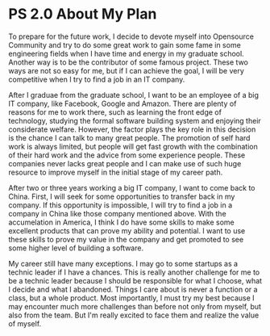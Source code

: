 # PS 2.0 About My Plan

To prepare for the future work, I decide to devote myself into Opensource Community and try to do some great work to gain some fame in some engineering fields when I have time and energy in my graduate school. Another way is to be the contributor of some famous project. These two ways are not so easy for me, but if I can achieve the goal, I will be very competitive when I try to find a job in an IT company.

After I graduae from the graduate school, I want to be an employee of a big IT company, like Facebook, Google and Amazon. There are plenty of reasons for me to work there, such as learning the front edge of technology, studying the formal software building system and enjoying their considerate welfare. However, the factor plays the key role in this decision is the chance I can talk to many great people. The promotion of self hard work is always limited, but people will get fast growth with the combination of their hard work and the advice from some experience people. These companies never lacks great people and I can make use of such huge resource to improve myself in the initial stage of my career path.

After two or three years working a big IT company, I want to come back to China. First, I will seek for some opportunities to transfer back in my company. If this opportunity is impossible, I will try to find a job in a company in China like those company mentioned above. With the accumelation in America, I think I do have some skills to make some excellent products that can prove my ability and potential. I want to use these skills to prove my value in the company and get promoted to see some higher level of building a software.

My career still have many exceptions. I may go to some startups as a technic leader if I have a chances. This is really another challenge for me to be a technic leader because I should be responsible for what I choose, what I decide and what I abandoned. Things I care about is never a function or a class, but a whole product. Most importantly, I must try my best because I may encounter much more challenges than before not only from myself, but also from the team. But I'm really excited to face them and realize the value of myself.